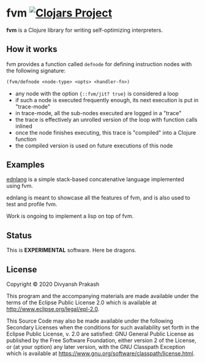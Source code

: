 # fvm [![Clojars Project](https://img.shields.io/clojars/v/fvm-project/fvm.svg)](https://clojars.org/fvm-project/fvm)

**fvm** is a Clojure library for writing self-optimizing interpreters.

## How it works

fvm provides a function called `defnode` for defining instruction nodes with the following signature:

```clojure
(fvm/defnode <node-type> <opts> <handler-fn>)
```

- any node with the option `{::fvm/jit? true}` is considered a loop
- if such a node is executed frequently enough, its next execution is put in "trace-mode"
- in trace-mode, all the sub-nodes executed are logged in a "trace"
- the trace is effectively an unrolled version of the loop with function calls inlined 
- once the node finishes executing, this trace is "compiled" into a Clojure function
- the compiled version is used on future executions of this node

## Examples

[ednlang](https://github.com/fvm-project/ednlang) is a simple stack-based concatenative language implemented using fvm.

ednlang is meant to showcase all the features of fvm, and is also used to test and profile fvm.

Work is ongoing to implement a lisp on top of fvm.

## Status

This is **EXPERIMENTAL** software. Here be dragons.

## License

Copyright © 2020 Divyansh Prakash

This program and the accompanying materials are made available under the
terms of the Eclipse Public License 2.0 which is available at
http://www.eclipse.org/legal/epl-2.0.

This Source Code may also be made available under the following Secondary
Licenses when the conditions for such availability set forth in the Eclipse
Public License, v. 2.0 are satisfied: GNU General Public License as published by
the Free Software Foundation, either version 2 of the License, or (at your
option) any later version, with the GNU Classpath Exception which is available
at https://www.gnu.org/software/classpath/license.html.
